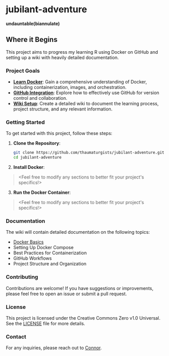 # jubilant-adventure
**undauntable(biannulate)**

## Where it Begins
This project aims to progress my learning R using Docker on GitHub and setting up a wiki with heavily detailed documentation.

### Project Goals
- **[Learn Docker](https://github.com/thaumaturgists/jubilant-adventure/wiki/Docker%E2%80%900:-A-Simple-Guide)**: Gain a comprehensive understanding of Docker, including containerization, images, and orchestration.
- **[GitHub Integration](https://github.com/thaumaturgists/jubilant-adventure/wiki/GitHub-Integration)**: Explore how to effectively use GitHub for version control and collaboration.
- **[Wiki Setup](https://github.com/thaumaturgists/jubilant-adventure/wiki/Wiki%E2%80%90-GitHub-Wiki-Setup-Guide)**: Create a detailed wiki to document the learning process, project structure, and any relevant information.

### Getting Started
To get started with this project, follow these steps:

1. **Clone the Repository**:
   ```bash
   git clone https://github.com/thaumaturgists/jubilant-adventure.git
   cd jubilant-adventure
   ```
   
2. **Install Docker**:
><Feel free to modify any sections to better fit your project's specifics!>

3. **Run the Docker Container**:
><Feel free to modify any sections to better fit your project's specifics!>

### Documentation
The wiki will contain detailed documentation on the following topics:
- [Docker Basics](https://github.com/thaumaturgists/jubilant-adventure/wiki/Docker-Basics)
- Setting Up Docker Compose
- Best Practices for Containerization
- GitHub Workflows
- Project Structure and Organization

### Contributing
Contributions are welcome! If you have suggestions or improvements, please feel free to open an issue or submit a pull request.

### License
This project is licensed under the Creative Commons Zero v1.0 Universal. See the [LICENSE](LICENSE) file for more details.

### Contact
For any inquiries, please reach out to [Connor](mailto:pcadams313@gmail.com).
